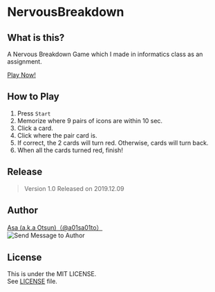 # NervousBreakdown

## What is this?
A Nervous Breakdown Game which I made in informatics class as an assignment.

[Play Now!](https://repos.a01sa01to.com/NervousBreakdown/)

## How to Play
1. Press `Start`
2. Memorize where 9 pairs of icons are within 10 sec.
3. Click a card.
4. Click where the pair card is.
5. If correct, the 2 cards will turn red. Otherwise, cards will turn back.
6. When all the cards turned red, finish!

## Release

> Version 1.0 Released on 2019.12.09

## Author

[Asa (a.k.a Otsun)（@a01sa01to）](https://twitter.com/a01sa01to)<br>
![Send Message to Author](https://img.shields.io/static/v1?style=flat&logo=twitter&label=Message&color=1da1f2&link=https%3A%2F%2Ftwitter.com%2Fmessages%2Fcompose%3Frecipient_id%3D4273512934&link=https%3A%2F%2Ftwitter.com%2Fmessages%2Fcompose%3Frecipient_id%3D4273512934&message=%40a01sa01to&maxAge=3600, "Send Message to Author")

## License

This is under the MIT LICENSE.<br>
See [LICENSE](https://github.com/a01sa01to/NervousBreakdown/blob/master/LICENSE) file.

